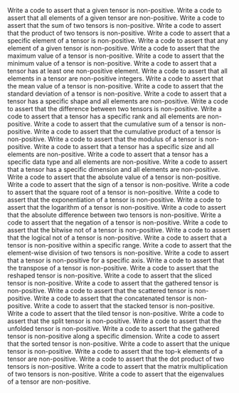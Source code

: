 Write a code to assert that a given tensor is non-positive.
Write a code to assert that all elements of a given tensor are non-positive.
Write a code to assert that the sum of two tensors is non-positive.
Write a code to assert that the product of two tensors is non-positive.
Write a code to assert that a specific element of a tensor is non-positive.
Write a code to assert that any element of a given tensor is non-positive.
Write a code to assert that the maximum value of a tensor is non-positive.
Write a code to assert that the minimum value of a tensor is non-positive.
Write a code to assert that a tensor has at least one non-positive element.
Write a code to assert that all elements in a tensor are non-positive integers.
Write a code to assert that the mean value of a tensor is non-positive.
Write a code to assert that the standard deviation of a tensor is non-positive.
Write a code to assert that a tensor has a specific shape and all elements are non-positive.
Write a code to assert that the difference between two tensors is non-positive.
Write a code to assert that a tensor has a specific rank and all elements are non-positive.
Write a code to assert that the cumulative sum of a tensor is non-positive.
Write a code to assert that the cumulative product of a tensor is non-positive.
Write a code to assert that the modulus of a tensor is non-positive.
Write a code to assert that a tensor has a specific size and all elements are non-positive.
Write a code to assert that a tensor has a specific data type and all elements are non-positive.
Write a code to assert that a tensor has a specific dimension and all elements are non-positive.
Write a code to assert that the absolute value of a tensor is non-positive.
Write a code to assert that the sign of a tensor is non-positive.
Write a code to assert that the square root of a tensor is non-positive.
Write a code to assert that the exponentiation of a tensor is non-positive.
Write a code to assert that the logarithm of a tensor is non-positive.
Write a code to assert that the absolute difference between two tensors is non-positive.
Write a code to assert that the negation of a tensor is non-positive.
Write a code to assert that the bitwise not of a tensor is non-positive.
Write a code to assert that the logical not of a tensor is non-positive.
Write a code to assert that a tensor is non-positive within a specific range.
Write a code to assert that the element-wise division of two tensors is non-positive.
Write a code to assert that a tensor is non-positive for a specific axis.
Write a code to assert that the transpose of a tensor is non-positive.
Write a code to assert that the reshaped tensor is non-positive.
Write a code to assert that the sliced tensor is non-positive.
Write a code to assert that the gathered tensor is non-positive.
Write a code to assert that the scattered tensor is non-positive.
Write a code to assert that the concatenated tensor is non-positive.
Write a code to assert that the stacked tensor is non-positive.
Write a code to assert that the tiled tensor is non-positive.
Write a code to assert that the split tensor is non-positive.
Write a code to assert that the unfolded tensor is non-positive.
Write a code to assert that the gathered tensor is non-positive along a specific dimension.
Write a code to assert that the sorted tensor is non-positive.
Write a code to assert that the unique tensor is non-positive.
Write a code to assert that the top-k elements of a tensor are non-positive.
Write a code to assert that the dot product of two tensors is non-positive.
Write a code to assert that the matrix multiplication of two tensors is non-positive.
Write a code to assert that the eigenvalues of a tensor are non-positive.